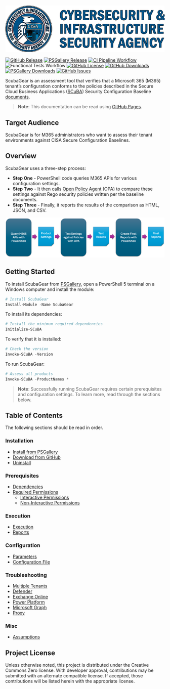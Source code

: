 ![CISA Logo](/docs/images/cisa.png)

[![GitHub Release][github-release-img]][release]
[![PSGallery Release][psgallery-release-img]][psgallery]
[![CI Pipeline Workflow][github-cicd-workflow-img]][github-cicd-workflow]
![Functional Tests Workflow](https://github.com/cisagov/ScubaGear/actions/workflows/test_production_function.yaml/badge.svg)
[![GitHub License][github-license-img]][license]
[![GitHub Downloads][github-downloads-img]][release]
[![PSGallery Downloads][psgallery-downloads-img]][psgallery]
[![GitHub Issues][github-issues-img]][github-issues]

ScubaGear is an assessment tool that verifies that a Microsoft 365 (M365) tenant’s configuration conforms to the policies described in the Secure Cloud Business Applications ([SCuBA](https://cisa.gov/scuba)) Security Configuration Baseline [documents](/baselines/README.md).

> **Note**: This documentation can be read using [GitHub Pages](https://cisagov.github.io/ScubaGear).

## Target Audience

ScubaGear is for M365 administrators who want to assess their tenant environments against CISA Secure Configuration Baselines.

## Overview

ScubaGear uses a three-step process:

- **Step One** - PowerShell code queries M365 APIs for various configuration settings.
- **Step Two** - It then calls [Open Policy Agent](https://www.openpolicyagent.org) (OPA) to compare these settings against Rego security policies written per the baseline documents.
- **Step Three** - Finally, it reports the results of the comparison as HTML, JSON, and CSV.

<img src="docs/images/scuba-process.png" />

## Getting Started

To install ScubaGear from [PSGallery](https://www.powershellgallery.com/packages/ScubaGear), open a PowerShell 5 terminal on a Windows computer and install the module:

```powershell
# Install ScubaGear
Install-Module -Name ScubaGear
```

To install its dependencies:

```powershell
# Install the minimum required dependencies
Initialize-SCuBA 
```

To verify that it is installed:

```powershell
# Check the version
Invoke-SCuBA -Version
```

To run ScubaGear:

```powershell
# Assess all products
Invoke-SCuBA -ProductNames *
```

> **Note**:  Successfully running ScubaGear requires certain prerequisites and configuration settings.  To learn more, read through the sections below.

## Table of Contents

The following sections should be read in order.

### Installation

- [Install from PSGallery](docs/installation/psgallery.md)
- [Download from GitHub](docs/installation/github.md)
- [Uninstall](docs/installation/uninstall.md)

### Prerequisites

- [Dependencies](docs/prerequisites/dependencies.md)
- [Required Permissions](docs/prerequisites/permissions.md)
  - [Interactive Permissions](docs/prerequisites/interactive.md)
  - [Non-Interactive Permissions](docs/prerequisites/noninteractive.md)

### Execution

- [Execution](docs/execution/execution.md)
- [Reports](docs/execution/reports.md)

### Configuration

- [Parameters](docs/configuration/parameters.md)
- [Configuration File](docs/configuration/configuration.md)

### Troubleshooting

- [Multiple Tenants](docs/troubleshooting/tenants.md)
- [Defender](docs/troubleshooting/defender.md)
- [Exchange Online](docs/troubleshooting/exchange.md)
- [Power Platform](docs/troubleshooting/power.md)
- [Microsoft Graph](docs/troubleshooting/graph.md)
- [Proxy](docs/troubleshooting/proxy.md)

### Misc

- [Assumptions](docs/misc/assumptions.md)

## Project License

Unless otherwise noted, this project is distributed under the Creative Commons Zero license. With developer approval, contributions may be submitted with an alternate compatible license. If accepted, those contributions will be listed herein with the appropriate license.

[release]: https://github.com/cisagov/ScubaGear/releases
[license]: https://github.com/cisagov/ScubaGear/blob/main/LICENSE
[psgallery]: https://www.powershellgallery.com/packages/ScubaGear
[github-cicd-workflow]: https://github.com/cisagov/ScubaGear/actions/workflows/run_pipeline.yaml
[github-issues]: https://github.com/cisagov/ScubaGear/issues
[github-license-img]: https://img.shields.io/github/license/cisagov/ScubaGear
[github-release-img]: https://img.shields.io/github/v/release/cisagov/ScubaGear?label=GitHub&logo=github
[psgallery-release-img]: https://img.shields.io/powershellgallery/v/ScubaGear?logo=powershell&label=PSGallery
[github-cicd-workflow-img]: https://img.shields.io/github/actions/workflow/status/cisagov/ScubaGear/run_pipeline.yaml?logo=github
[github-downloads-img]: https://img.shields.io/github/downloads/cisagov/ScubaGear/total?logo=github
[psgallery-downloads-img]: https://img.shields.io/powershellgallery/dt/ScubaGear?logo=powershell
[github-issues-img]: https://img.shields.io/github/issues/cisagov/ScubaGear
